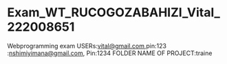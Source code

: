 # Exam_WT_RUCOGOZABAHIZI_Vital_222008651
Webprogramming exam
USERs:vital@gmail.com,pin:123
    :nshimiyimana@gmail.com, Pin:1234
    FOLDER NAME OF PROJECT:traine
